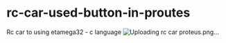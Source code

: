 # rc-car-used-button-in-proutes
Rc car to using etamega32 - c language
![Uploading rc car proteus.png…]()

